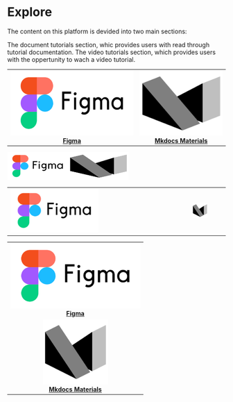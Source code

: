 # **Explore**

The content on this platform is devided into two main sections:

The document tutorials section, whic provides users with read through tutorial documentation.
The video tutorials section, which provides users with the oppertunity to wach a video tutorial.



|   |   |   
| :---: | :----: | 
|  [<img src="https://raw.githubusercontent.com/EliVolsch/resource-centre/main/docs/src/img/figma_logo.png" width="300px" height="150px">](./materials/figma/index.md) <br>[**Figma**](#) |  [<img src="https://raw.githubusercontent.com/EliVolsch/resource-centre/0d31e55a93492dc9328191276c550550183be766/docs/src/img/mkdocs_materials_logo.svg" width="200px" height="150px">](./materials/mkdocs/index.md) <br>[**Mkdocs Materials**](#) |
<!-- 
[<img src="../img/figma_logo.png" width="300" height="150">](./figma/index.md) <br>[**Figma**](/docs/src/materials/figma/index.md)

[![figma_logo](../img/figma_logo.png)](./figma/index.md) -->

<img src="https://raw.githubusercontent.com/EliVolsch/resource-centre/main/docs/src/img/figma_logo.png" alt= “” width="140" height="64"><img src="https://raw.githubusercontent.com/EliVolsch/resource-centre/0d31e55a93492dc9328191276c550550183be766/docs/src/img/mkdocs_materials_logo.svg" alt= “” width="140" height="64">

|   |   |
| - | - |
| [<img src="https://raw.githubusercontent.com/EliVolsch/resource-centre/main/docs/src/img/figma_logo.png" alt= “” width="50%">]()  | [<img src="https://raw.githubusercontent.com/EliVolsch/resource-centre/0d31e55a93492dc9328191276c550550183be766/docs/src/img/mkdocs_materials_logo.svg" alt= “” width="50%">]() |

|   |
| :---: |
| [<img src="https://raw.githubusercontent.com/EliVolsch/resource-centre/main/docs/src/img/figma_logo.png" height="150px">](./materials/figma/index.md) <br>[**Figma**](#)|
| [<img src="https://raw.githubusercontent.com/EliVolsch/resource-centre/0d31e55a93492dc9328191276c550550183be766/docs/src/img/mkdocs_materials_logo.svg" height="150px">](./materials/mkdocs/index.md) <br>[**Mkdocs Materials**](#) |